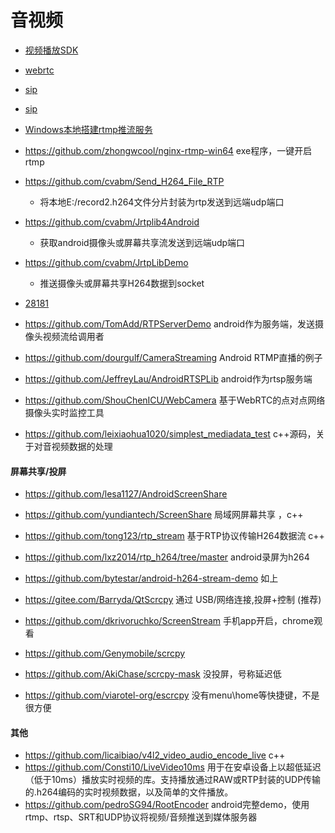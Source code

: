 # 音视频

- [视频播放SDK](/notes/media/player.md)
- [webrtc](/notes/media/webrtc.md)
- [sip](/notes/media/sip.md)
- [sip](/notes/media/sdp.md)
- [Windows本地搭建rtmp推流服务](https://zhuanlan.zhihu.com/p/630493216)


- https://github.com/zhongwcool/nginx-rtmp-win64 exe程序，一键开启rtmp
- https://github.com/cvabm/Send_H264_File_RTP 
    - 将本地E:/record2.h264文件分片封装为rtp发送到远端udp端口
- https://github.com/cvabm/Jrtplib4Android
    - 获取android摄像头或屏幕共享流发送到远端udp端口
- https://github.com/cvabm/JrtpLibDemo
    - 推送摄像头或屏幕共享H264数据到socket
- [28181](/notes/media/28181.md)
- https://github.com/TomAdd/RTPServerDemo android作为服务端，发送摄像头视频流给调用者
- https://github.com/dourgulf/CameraStreaming Android RTMP直播的例子
- https://github.com/JeffreyLau/AndroidRTSPLib android作为rtsp服务端

- https://github.com/ShouChenICU/WebCamera  基于WebRTC的点对点网络摄像头实时监控工具



- https://github.com/leixiaohua1020/simplest_mediadata_test  c++源码，关于对音视频数据的处理

#### 屏幕共享/投屏
- https://github.com/lesa1127/AndroidScreenShare
- https://github.com/yundiantech/ScreenShare 局域网屏幕共享 ，c++
- https://github.com/tong123/rtp_stream 基于RTP协议传输H264数据流 c++

- https://github.com/lxz2014/rtp_h264/tree/master android录屏为h264
- https://github.com/bytestar/android-h264-stream-demo 如上

- https://gitee.com/Barryda/QtScrcpy 通过 USB/网络连接,投屏+控制 (推荐)
- https://github.com/dkrivoruchko/ScreenStream 手机app开启，chrome观看
- https://github.com/Genymobile/scrcpy
- https://github.com/AkiChase/scrcpy-mask 没投屏，号称延迟低
- https://github.com/viarotel-org/escrcpy 没有menu\home等快捷键，不是很方便



#### 其他
- https://github.com/licaibiao/v4l2_video_audio_encode_live c++
- https://github.com/Consti10/LiveVideo10ms 用于在安卓设备上以超低延迟（低于10ms）播放实时视频的库。支持播放通过RAW或RTP封装的UDP传输的.h264编码的实时视频数据，以及简单的文件播放。
- https://github.com/pedroSG94/RootEncoder android完整demo，使用rtmp、rtsp、SRT和UDP协议将视频/音频推送到媒体服务器

